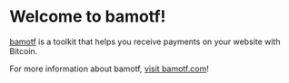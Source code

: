 # Welcome to bamotf!

[bamotf](https://bamotf.com) is a toolkit that helps you receive payments on
your website with Bitcoin.

For more information about bamotf, [visit bamotf.com](https://bamotf.com)!

